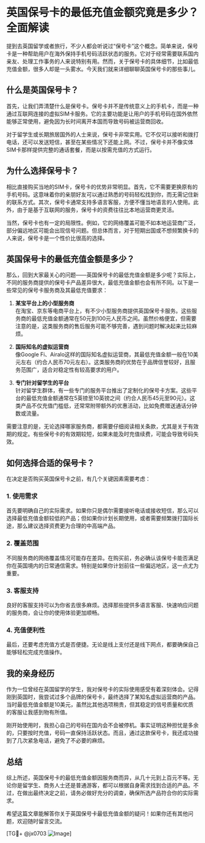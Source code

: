 # 英国保号卡的最低充值金额究竟是多少？全面解读

提到去英国留学或者旅行，不少人都会听说过“保号卡”这个概念。简单来说，保号卡是一种帮助用户在海外保持手机号码活跃状态的服务。它对于经常需要联系国内亲友、处理工作事务的人来说特别有用。然而，关于保号卡的具体细节，比如最低充值金额，很多人却是一头雾水。今天我们就来详细聊聊英国保号卡的那些事儿。

## 什么是英国保号卡？

首先，让我们弄清楚什么是保号卡。保号卡并不是传统意义上的手机卡，而是一种通过互联网连接的虚拟SIM卡服务。它的主要功能是让用户的手机号码在国外依然能够正常使用，避免因为长时间离开本国而导致号码被运营商回收。

对于留学生或长期旅居国外的人士来说，保号卡非常实用。它不仅可以接听和拨打电话，还可以发送短信，甚至在某些情况下还能上网。不过，保号卡并不像实体SIM卡那样提供完整的通话套餐，而是以按需充值的方式运行。

## 为什么选择保号卡？

相比直接购买当地的SIM卡，保号卡的优势非常明显。首先，它不需要更换原有的手机号码。这意味着你的亲朋好友可以通过熟悉的号码轻松找到你，而无需记住新的联系方式。其次，保号卡通常支持多语言客服，方便不懂当地语言的人使用。此外，由于是基于互联网的服务，保号卡的资费往往比本地运营商更灵活。

当然，保号卡也有一定的局限性。例如，它的网络覆盖可能不如本地运营商广泛，部分偏远地区可能会出现信号问题。但总体而言，对于短期出国或不想频繁换卡的人来说，保号卡是一个性价比很高的选择。

## 英国保号卡的最低充值金额是多少？

那么，回到大家最关心的问题——英国保号卡的最低充值金额是多少呢？实际上，不同的服务商提供的保号卡产品差异很大，最低充值金额也会有所不同。以下是一些常见的保号卡服务商及其最低充值要求：

1. **某宝平台上的小型服务商**  
   在淘宝、京东等电商平台上，有不少小型服务商提供英国保号卡服务。这些服务商的最低充值金额通常在50元到100元人民币之间。虽然价格便宜，但需要注意的是，这类服务商的售后服务可能不够完善，遇到问题时解决起来比较麻烦。

2. **国际知名的虚拟运营商**  
   像Google Fi、Airalo这样的国际知名虚拟运营商，其最低充值金额一般在10美元左右（约合人民币70元左右）。这类服务商的优势在于品牌信誉较好，且服务范围广，适合对稳定性有较高要求的用户。

3. **专门针对留学生的平台**  
   针对留学生群体，有一些专门的服务平台推出了定制化的保号卡方案。这些平台的最低充值金额通常在5英镑至10英镑之间（约合人民币45元至90元）。这类产品不仅充值门槛低，还常常附带额外的优惠活动，比如免费赠送通话分钟数或流量。

需要注意的是，无论选择哪家服务商，都需要仔细阅读相关条款，尤其是关于有效期的规定。有些保号卡的有效期较短，如果未能及时充值续费，可能会导致号码失效。

## 如何选择合适的保号卡？

在决定是否购买英国保号卡之前，有几个关键因素需要考虑：

### 1. 使用需求
首先要明确自己的实际需求。如果你只是偶尔需要接听电话或接收短信，那么可以选择最低充值金额较低的产品；但如果你计划长期使用，或者需要频繁拨打国际长途，那么建议选择资费更为合理的中高端产品。

### 2. 覆盖范围
不同服务商的网络覆盖情况可能存在差异。在购买前，务必确认该保号卡能否满足你在英国境内的日常通信需求。特别是如果你计划前往一些偏远地区，这一点尤为重要。

### 3. 客服支持
良好的客服支持可以为你省去很多麻烦。选择那些提供多语言客服、快速响应问题的服务商，会让你的使用体验更加顺畅。

### 4. 充值便利性
最后，还要考虑充值方式是否便捷。无论是线上支付还是线下网点，都要确保自己能够轻松完成充值操作。

## 我的亲身经历

作为一位曾经在英国留学的学生，我对保号卡的实际使用感受有着深刻体会。记得刚到英国时，我尝试过多个品牌的保号卡，最终选择了某知名虚拟运营商的产品。当时最低充值金额是10美元，虽然比其他选项稍贵，但其稳定的信号质量和优质的客服让我感到物有所值。

刚开始使用时，我担心自己的号码在国内会不会被停机。事实证明这种担忧是多余的，只要按时充值，号码一直保持活跃状态。而且，通过这款保号卡，我还成功接到了几次紧急电话，避免了不必要的麻烦。

## 总结

综上所述，英国保号卡的最低充值金额因服务商而异，从几十元到上百元不等。无论你是留学生、商务人士还是普通游客，都可以根据自身需求找到合适的产品。不过，在做出最终决定之前，请务必做好充分的调查，确保所选产品符合你的实际需求。

希望这篇文章能解答你关于英国保号卡最低充值金额的疑问！如果你还有其他问题，欢迎随时留言交流。

[TG💪+ @jx0703 ![Image](https://github.com/user-attachments/assets/dbca1d08-cadb-493c-b0ec-ad6f7a83f270)]